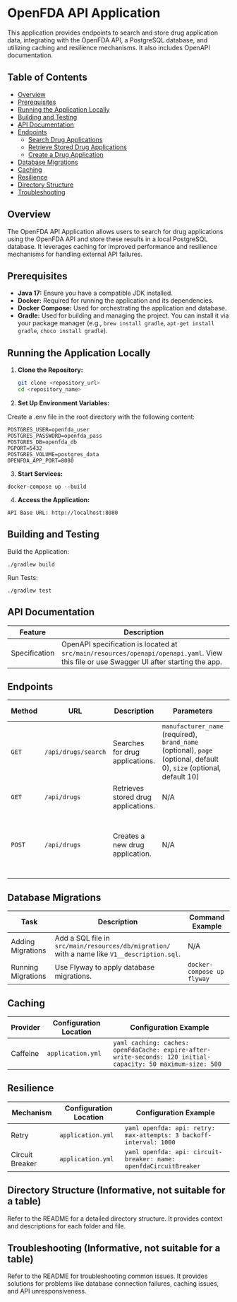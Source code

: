 # OpenFDA API Application

This application provides endpoints to search and store drug application data, integrating with the OpenFDA API, a PostgreSQL database, and utilizing caching and resilience mechanisms.  It also includes OpenAPI documentation.

## Table of Contents

- [Overview](#overview)
- [Prerequisites](#prerequisites)
- [Running the Application Locally](#running-the-application-locally)
- [Building and Testing](#building-and-testing)
- [API Documentation](#api-documentation)
- [Endpoints](#endpoints)
    - [Search Drug Applications](#search-drug-applications)
    - [Retrieve Stored Drug Applications](#retrieve-stored-drug-applications)
    - [Create a Drug Application](#create-a-drug-application)
- [Database Migrations](#database-migrations)
- [Caching](#caching)
- [Resilience](#resilience)
- [Directory Structure](#directory-structure)
- [Troubleshooting](#troubleshooting)


## Overview

The OpenFDA API Application allows users to search for drug applications using the OpenFDA API and store these results in a local PostgreSQL database. It leverages caching for improved performance and resilience mechanisms for handling external API failures.


## Prerequisites

- **Java 17:** Ensure you have a compatible JDK installed.
- **Docker:** Required for running the application and its dependencies.
- **Docker Compose:** Used for orchestrating the application and database.
- **Gradle:** Used for building and managing the project.  You can install it via your package manager (e.g., `brew install gradle`, `apt-get install gradle`, `choco install gradle`).



## Running the Application Locally

1. **Clone the Repository:**

   ```bash
   git clone <repository_url>
   cd <repository_name>
   
2. **Set Up Environment Variables:**

Create a .env file in the root directory with the following content:
```
POSTGRES_USER=openfda_user
POSTGRES_PASSWORD=openfda_pass
POSTGRES_DB=openfda_db
PGPORT=5432
POSTGRES_VOLUME=postgres_data  
OPENFDA_APP_PORT=8080
```

3. **Start Services:**
```
docker-compose up --build
```

4. **Access the Application:**
```
API Base URL: http://localhost:8080
```

## Building and Testing
Build the Application:
```
./gradlew build
```
Run Tests:
```
./gradlew test
```

## API Documentation

| Feature          | Description                                                                                                                         |
|-------------------|-------------------------------------------------------------------------------------------------------------------------------------|
| Specification    | OpenAPI specification is located at `src/main/resources/openapi/openapi.yaml`. View this file or use Swagger UI after starting the app. |


## Endpoints

| Method | URL                     | Description                                           | Parameters                                                                                                             | Request Body Example                                                                                                         |
|--------|--------------------------|-------------------------------------------------------|-------------------------------------------------------------------------------------------------------------------------|-----------------------------------------------------------------------------------------------------------------------------|
| `GET`  | `/api/drugs/search`      | Searches for drug applications.                     | `manufacturer_name` (required), `brand_name` (optional), `page` (optional, default 0), `size` (optional, default 10) | N/A                                                                                                                      |
| `GET`  | `/api/drugs`            | Retrieves stored drug applications.                 | N/A                                                                                                                       | N/A                                                                                                                      |
| `POST` | `/api/drugs`            | Creates a new drug application.                     | N/A                                                                                                                       | ```json { "application_number": "ANDA203300", "manufacturer_names": ["Pfizer", "Hikma"], "substance_names": ["Atorvastatin"], "product_numbers": ["001"] } ``` |


## Database Migrations

| Task               | Description                                                                                                                                           | Command Example                                   |
|--------------------|-------------------------------------------------------------------------------------------------------------------------------------------------------|-------------------------------------------------|
| Adding Migrations | Add a SQL file in `src/main/resources/db/migration/` with a name like `V1__description.sql`.                                                          | N/A                                             |
| Running Migrations | Use Flyway to apply database migrations.                                                                                                              | `docker-compose up flyway`                       |


## Caching

| Provider | Configuration Location | Configuration Example                                                                                                           |
|----------|-------------------------|---------------------------------------------------------------------------------------------------------------------------------|
| Caffeine  | `application.yml`       | ```yaml caching: caches: openFdaCache: expire-after-write-seconds: 120 initial-capacity: 50 maximum-size: 500 ``` |


## Resilience

| Mechanism        | Configuration Location | Configuration Example                                                                                                             |
|-----------------|-------------------------|---------------------------------------------------------------------------------------------------------------------------------|
| Retry           | `application.yml`       | ```yaml openfda: api: retry: max-attempts: 3 backoff-interval: 1000 ```                                                     |
| Circuit Breaker | `application.yml`       | ```yaml openfda: api: circuit-breaker: name: openfdaCircuitBreaker ```                                                          |


## Directory Structure  (Informative, not suitable for a table)

Refer to the README for a detailed directory structure.  It provides context and descriptions for each folder and file.


## Troubleshooting (Informative, not suitable for a table)

Refer to the README for troubleshooting common issues. It provides solutions for problems like database connection failures, caching issues, and API unresponsiveness.